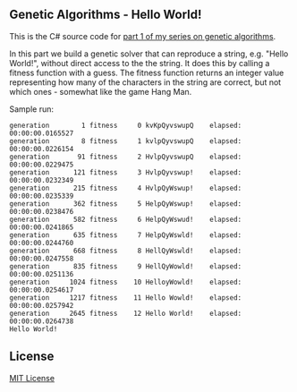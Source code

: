 ## Genetic Algorithms - Hello World!

This is the C# source code for [part 1 of my series on genetic algorithms][part1].

In this part we build a genetic solver that can reproduce a string, e.g. "Hello World!", without direct access to the the string. It does this by calling a fitness function with a guess.  The fitness function returns an integer value representing how many of the characters in the string are correct, but not which ones - somewhat like the game Hang Man.

Sample run:

	generation        1 fitness     0 kvKpQyvswupQ    elapsed: 00:00:00.0165527
	generation        8 fitness     1 kvlpQyvswupQ    elapsed: 00:00:00.0226154
	generation       91 fitness     2 HvlpQyvswupQ    elapsed: 00:00:00.0229475
	generation      121 fitness     3 HvlpQyvswup!    elapsed: 00:00:00.0232349
	generation      215 fitness     4 HvlpQyWswup!    elapsed: 00:00:00.0235339
	generation      362 fitness     5 HelpQyWswup!    elapsed: 00:00:00.0238476
	generation      582 fitness     6 HelpQyWswud!    elapsed: 00:00:00.0241865
	generation      635 fitness     7 HelpQyWswld!    elapsed: 00:00:00.0244760
	generation      668 fitness     8 HellQyWswld!    elapsed: 00:00:00.0247558
	generation      835 fitness     9 HellQyWowld!    elapsed: 00:00:00.0251136
	generation     1024 fitness    10 HelloyWowld!    elapsed: 00:00:00.0254617
	generation     1217 fitness    11 Hello Wowld!    elapsed: 00:00:00.0257942
	generation     2645 fitness    12 Hello World!    elapsed: 00:00:00.0264738
	Hello World!
	
## License		

[MIT License][mitlicense]

[mitlicense]: http://www.opensource.org/licenses/mit-license.php
[part1]: http://handcraftsman.wordpress.com/2011/05/27/genetic-programming-hello-world/
